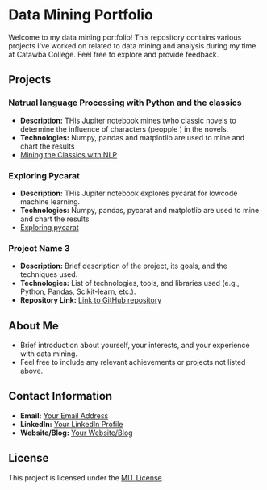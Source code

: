 # Data Mining Portfolio

Welcome to my data mining portfolio! This repository contains various projects I've worked on related to data mining and analysis during my time at Catawba College. Feel free to explore and provide feedback.

## Projects

### Natrual language Processing with Python and the classics
- **Description:** THis Jupiter notebook mines twho classic novels to determine the influence of characters (peopple ) in the novels.
- **Technologies:** Numpy, pandas and matplotlib are used to mine and chart the results
- <a href="https://githubtocolab.com/jacobscannell47/Data-Mining/blob/main/Chapter_1_HW%20(1).ipynb"> Mining the Classics with NLP</a>

### Exploring Pycarat
- **Description:** THis Jupiter notebook explores pycarat for lowcode machine learning. 
- **Technologies:** Numpy, pandas, pycarat and matplotlib are used to mine and chart the results
- <a href="[https://githubtocolab.com/jacobscannell47/Data-Mining/blob/main/Chapter_1_HW%20(1).ipynb](https://colab.research.google.com/github/jacobscannell47/Data-Mining/blob/main/pycaret_multiclass_classification%20%281%29.ipynb)"> Exploring pycarat</a>



### Project Name 3
- **Description:** Brief description of the project, its goals, and the techniques used.
- **Technologies:** List of technologies, tools, and libraries used (e.g., Python, Pandas, Scikit-learn, etc.).
- **Repository Link:** [Link to GitHub repository](#)

## About Me
- Brief introduction about yourself, your interests, and your experience with data mining.
- Feel free to include any relevant achievements or projects not listed above.

## Contact Information
- **Email:** [Your Email Address](mailto:youremail@example.com)
- **LinkedIn:** [Your LinkedIn Profile](https://www.linkedin.com/in/yourprofile)
- **Website/Blog:** [Your Website/Blog](https://yourwebsite.com)

## License
This project is licensed under the [MIT License](LICENSE).
